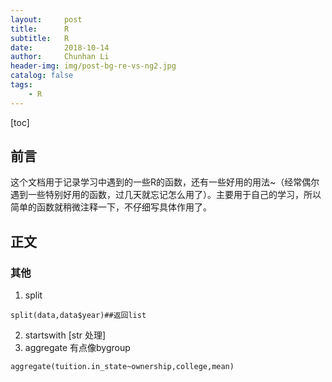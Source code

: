```yaml
---
layout:     post
title:      R
subtitle:   R
date:       2018-10-14
author:     Chunhan Li
header-img: img/post-bg-re-vs-ng2.jpg
catalog: false
tags:
    - R
---
```

[toc]

## 前言
这个文档用于记录学习中遇到的一些R的函数，还有一些好用的用法~（经常偶尔遇到一些特别好用的函数，过几天就忘记怎么用了）。主要用于自己的学习，所以简单的函数就稍微注释一下，不仔细写具体作用了。

## 正文
### 其他
1. split
```
split(data,data$year)##返回list
```

2. startswith [str 处理]
3. aggregate 有点像bygroup
```
aggregate(tuition.in_state~ownership,college,mean)
```
